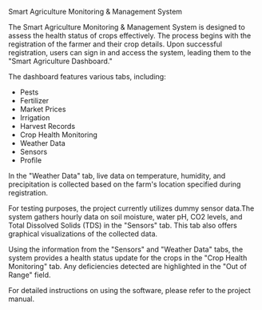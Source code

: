 Smart Agriculture Monitoring & Management System

The Smart Agriculture Monitoring & Management System is designed to assess the health status of crops effectively. The process begins with the registration of the farmer and their crop details. Upon successful registration, users can sign in and access the system, leading them to the "Smart Agriculture Dashboard."

The dashboard features various tabs, including:

- Pests
- Fertilizer
- Market Prices
- Irrigation
- Harvest Records
- Crop Health Monitoring
- Weather Data
- Sensors
- Profile

In the "Weather Data" tab, live data on temperature, humidity, and precipitation is collected based on the farm's location specified during registration. 

For testing purposes, the project currently utilizes dummy sensor data.The system gathers hourly data on soil moisture, water pH, CO2 levels, and Total Dissolved Solids (TDS) in the "Sensors" tab. This tab also offers graphical visualizations of the collected data.

Using the information from the "Sensors" and "Weather Data" tabs, the system provides a health status update for the crops in the "Crop Health Monitoring" tab. Any deficiencies detected are highlighted in the "Out of Range" field.

For detailed instructions on using the software, please refer to the project manual.
